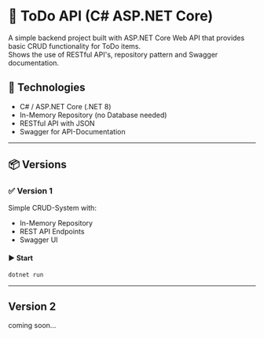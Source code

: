 # 📝 ToDo API (C# ASP.NET Core)

A simple backend project built with ASP.NET Core Web API that provides basic CRUD functionality for ToDo items.  
Shows the use of RESTful API's, repository pattern and Swagger documentation.

## 🔧 Technologies

- C# / ASP.NET Core (.NET 8)
- In-Memory Repository (no Database needed)
- RESTful API with JSON
- Swagger for API-Documentation

---

## 📦 Versions

### ✅ Version 1

Simple CRUD-System with:
- In-Memory Repository
- REST API Endpoints
- Swagger UI

#### ▶️ Start

```bash
dotnet run
```
---

## Version 2

coming soon...
